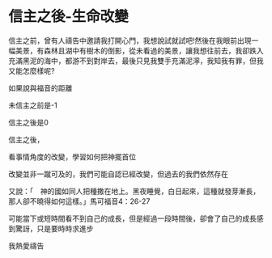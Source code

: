 # 信主之後-生命改變

信主之前，曾有人禱告中邀請我打開心門，我想說試就試吧!然後在我眼前出現一幅美景，有森林且湖中有樹木的倒影，從未看過的美景，讓我想往前去，我卻跌入充滿黑泥的海中，都游不到對岸去，最後只見我雙手充滿泥濘，我知我有罪，但我又能怎麼樣呢?



如果說與福音的距離

未信主之前是-1

信主之後是0

信主之後，

看事情角度的改變，學習如何把神擺首位

改變並非一蹴可及的，我們可能自認已經改變，但過去的我們依然存在

又說：「　神的國如同人把種撒在地上。黑夜睡覺，白日起來，這種就發芽漸長，那人卻不曉得如何這樣。」馬可福音4：26-27

可能當下或短時間看不到自己的成長，但是經過一段時間後，卻會了自己的成長感到驚訝，只是要時時求進步


我熱愛禱告